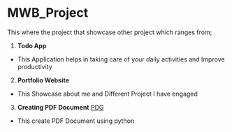 # MWB_Project
 This where the project that showcase other project which ranges from;
 1. **Todo App**
* This Application helps in taking care of your daily activities and Improve productivity
 2. **Portfolio Website**
* This Showcase about me and Different Project I have engaged
3. **Creating PDF Document**
[PDG](https://github.com/KingVik-Planet/MWB_Project/blob/main/images/3.png)
* This create PDF Document using python